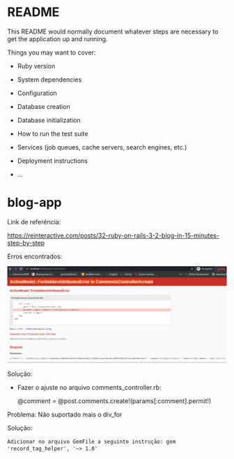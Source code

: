 # README

This README would normally document whatever steps are necessary to get the
application up and running.

Things you may want to cover:

* Ruby version

* System dependencies

* Configuration

* Database creation

* Database initialization

* How to run the test suite

* Services (job queues, cache servers, search engines, etc.)

* Deployment instructions

* ...
# blog-app

Link de referência: 

https://reinteractive.com/posts/32-ruby-on-rails-3-2-blog-in-15-minutes-step-by-step

Erros encontrados:

<img alt="Erro" title="Erro" src="erro-app-blog.png" width="800px" />

Solução:

 - Fazer o ajuste no arquivo comments_controller.rb:

	@comment = @post.comments.create!(params[:comment].permit!)

Problema: Não suportado mais o div_for

Solução: 

	Adicionar no arquivo GemFile a seguinte instrução: gem 'record_tag_helper', '~> 1.0'





